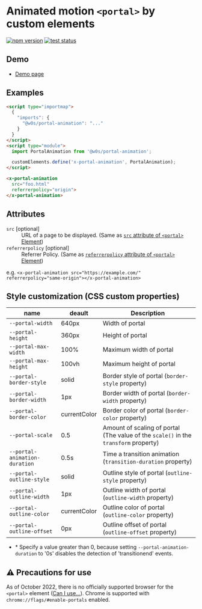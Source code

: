 # Animated motion `<portal>` by custom elements

[![npm version](https://badge.fury.io/js/%40w0s%2Fportal-animation.svg)](https://www.npmjs.com/package/@w0s/portal-animation)
[![test status](https://github.com/SaekiTominaga/frontend/actions/workflows/portal-animation-test.yml/badge.svg)](https://github.com/SaekiTominaga/frontend/actions/workflows/portal-animation-test.yml)

## Demo

- [Demo page](https://saekitominaga.github.io/frontend/packages/portal-animation/demo.html)

## Examples

```HTML
<script type="importmap">
  {
    "imports": {
      "@w0s/portal-animation": "..."
    }
  }
</script>
<script type="module">
  import PortalAnimation from '@w0s/portal-animation';

  customElements.define('x-portal-animation', PortalAnimation);
</script>

<x-portal-animation
  src="foo.html"
  referrerpolicy="origin">
</x-portal-animation>
```

## Attributes

<dl>
<dt><code>src</code> [optional]</dt>
<dd>URL of a page to be displayed. (Same as <a href="https://wicg.github.io/portals/#element-attrdef-portal-src"><code>src</code> attribute of <code>&lt;portal&gt;</code> Element</a>)</dd>
<dt><code>referrerpolicy</code> [optional]</dt>
<dd>Referrer Policy. (Same as <a href="https://wicg.github.io/portals/#element-attrdef-portal-referrerpolicy"><code>referrerpolicy</code> attribute of <code>&lt;portal&gt;</code> Element</a>)</dd>
</dl>

e.g. `<x-portal-animation src="https://example.com/" referrerpolicy="same-origin"></x-portal-animation>`

## Style customization (CSS custom properties)

| name | deault | Description |
|-|-|-|
| `--portal-width` | 640px | Width of portal |
| `--portal-height` | 360px | Height of portal |
| `--portal-max-width` | 100% | Maximum width of portal |
| `--portal-max-height` | 100vh | Maximum height of portal |
| `--portal-border-style` | solid | Border style of portal (`border-style` property) |
| `--portal-border-width` | 1px | Border width of portal (`border-width` property) |
| `--portal-border-color` | currentColor | Border color of portal (`border-color` property) |
| `--portal-scale` | 0.5 | Amount of scaling of portal (The value of the `scale()` in the `transform` property) |
| `--portal-animation-duration` | 0.5s | Time a transition animation (`transition-duration` property) |
| `--portal-outline-style` | solid | Outline style of portal (`outline-style` property) |
| `--portal-outline-width` | 1px | Outline width of portal (`outline-width` property) |
| `--portal-outline-color` | currentColor | Outline color of portal (`outline-color` property) |
| `--portal-outline-offset` | 0px | Outline offset of portal (`outline-offset` property) |

- \* Specify a value greater than 0, because setting `--portal-animation-duration` to '0s' disables the detection of 'transitionend' events.

## ⚠ Precautions for use

As of October 2022, there is no officially supported browser for the `<portal>` element ([Can I use...](https://caniuse.com/mdn-html_elements_portal)). Chrome is supported with `chrome://flags/#enable-portals` enabled.
